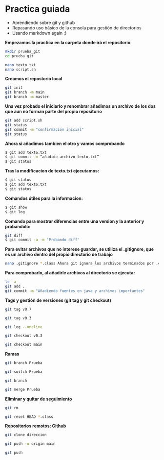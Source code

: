 # Practica guiada  
+ Aprendiendo sobre git y github  
+ Repasando uso básico de la consola para gestión de directorios  
+ Usando markdown again ;)  
  
**Empezamos la practica en la carpeta donde irá el repositorio**
```bash
mkdir prueba_git  
cd prueba_git  

nano texto.txt 
nano script.sh
```
<!-- Hemos creado el directorio y escrito con nano los dos archivos dentro de él-->

**Creamos el repostorio local** 
<!-- En mi caso lo creo y ya le cambio el nombre de master a main  y lo revertí tras comprobar el cambio -->
```bash
git init
git branch -m main
git branch -m master
```  
**Una vez probado el iniciarlo y renombrar añadimos un archivo de los dos que aun no forman parte del propio repositorio**  
```bash
git add script.sh
git status
git commit -m "confirmación inicial"
git status
```
<!-- Si quisieramos añadir todos de golpe serviría con hacer git add . De momento hemos probado a solo meter uno de los dos para entender el funcionamiento de el comando -->  
**Ahora si añadimos tambien el otro y vamos comprobando**  
```bash
$ git add texto.txt
$ git commit -m “añadido archivo texto.txt” 
$ git status
```
**Tras la modificacion de texto.txt ejecutamos:**  
```bash
$ git status
$ git add texto.txt
$ git status
```
**Comandos útiles para la informacion:**  
```bash
$ git show
$ git log
```
**Comando para mostrar diferencias entre una version y la anterior y probandolo:**  
```bash
git diff
$ git commit -a -m "Probando diff"
```
<!-- Ejecutamos el commit asi para no hacer add porque en este cambio de version no hemos añadido archivos -->

**Para evitar archivos que no interese guardar, se utiliza el .gitignore, que es un archivo dentro del propio directorio de trabajo**


```bash
nano .gitignore *.class Ahora git ignora los archivos terminados por .class
```
**Para comprobarlo, al añadirle archivos al directorio se ejecuta:**

```bash
ls -a 
git add .
git commit -m "Añadiendo fuentes en java y archivos importantes"
``` 

**Tags y gestión de versiones (git tag y git checkout)**

```bash
git tag v0.7 

git tag v0.3 

git log --oneline 

git checkout v0.3 

git checkout main 

```
**Ramas**

```bash
git branch Prueba 

git switch Prueba 

git branch 

git merge Prueba
```
**Eliminar y quitar de seguimiento**
```bash
git rm 

git reset HEAD *.class

```
**Repositorios remotos: Github**
```bash
git clone direccion

git push -u origin main 

git push 
```
<!-- Cuando haces un pull o push del origin main es exclusivamente cuando la primera vez que ejecutas ese comando en remoto, despues del primero procederás a ejecutarlo normal hasta que vuelvas a cambiar tu zona de trabajo -->





